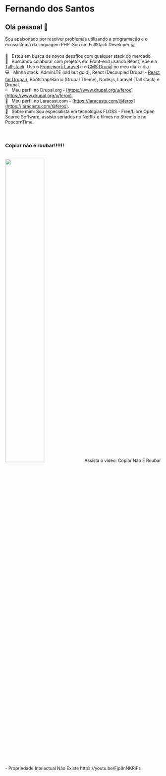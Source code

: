 # Fernando dos Santos

## Olá pessoal 👋
Sou apaixonado por resolver problemas utilizando a programação e o ecossistema da linguagem PHP.
Sou um FullStack Developer :computer:

 :rocket:  &nbsp; Estou em busca de novos desafios com qualquer stack do mercado.
 <br/> :purple_heart: &nbsp; Buscando colaborar com projetos em Front-end usando React, Vue e a [Tall stack](https://tallstack.dev/). Uso o [Framework Laravel](https://laravel.com/) e o [CMS Drupal](https://www.drupal.org/) no meu dia-a-dia.
 <br/> :computer: &nbsp; Minha stack: AdminLTE (old but gold), React (Decoupled Drupal - [React for Drupal](https://reactfordrupal.com/)), Bootstrap/Barrio (Drupal Theme), Node.js, Laravel (Tall stack) e Drupal.
 <br/> :sweat_drops: &nbsp; Meu perfil no Drupal.org - [https://www.drupal.org/u/ferox](https://www.drupal.org/u/ferox).
 <br/> :izakaya_lantern: &nbsp; Meu perfil no Laracast.com - [https://laracasts.com/@ferox](https://laracasts.com/@ferox).
 <br/> 💬  &nbsp; Sobre mim: Sou especialista em tecnologias FLOSS - Free/Libre Open Source Software, assisto seriados no Netflix e filmes no Stremio e no PopcornTime.
<br/><br/><br/>
### Copiar não é roubar!!!!!!
<br/>
<img src="https://i.ytimg.com/vi_webp/Fjp8nNKRiFs/maxresdefault.webp" width="50%">
Assista o vídeo: Copiar Não É Roubar - Propriedade Intelectual Não Existe
https://youtu.be/Fjp8nNKRiFs

